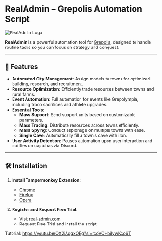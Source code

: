 # RealAdmin – Grepolis Automation Script

![RealAdmin Logo](https://real-admin.com/logo.png)

**RealAdmin** is a powerful automation tool for [Grepolis](https://en.grepolis.com/), designed to handle routine tasks so you can focus on strategy and conquest.

---

## 🚀 Features

- **Automated City Management**: Assign models to towns for optimized building, research, and recruitment.
- **Resource Optimization**: Efficiently trade resources between towns and rural farms.
- **Event Automation**: Full automation for events like Grepolympia, including troop sacrifices and athlete upgrades.
- **Essential Tools**:
  - **Mass Support**: Send support units based on customizable parameters.
  - **Mass Trading**: Distribute resources across towns efficiently.
  - **Mass Spying**: Conduct espionage on multiple towns with ease.
  - **Single Cave**: Automatically fill a town's cave with iron.
- **User Activity Detection**: Pauses automation upon user interaction and notifies on captchas via Discord.

---

## 🛠 Installation

1. **Install Tampermonkey Extension**:
   - [Chrome](https://chrome.google.com/webstore/detail/tampermonkey/dhdgffkkebhmkfjojejmpbldmpobfkfo)
   - [Firefox](https://addons.mozilla.org/firefox/addon/tampermonkey/)
   - [Opera](https://addons.opera.com/extensions/details/tampermonkey-beta/)

2. **Register and Request Free Trial**:
   - Visit [real-admin.com](https://real-admin.com)
   - Request Free Trial and install the script
  

Tutorial: https://youtu.be/OX2iAgqxOBg?si=rcoVCHbiIywKco6T
